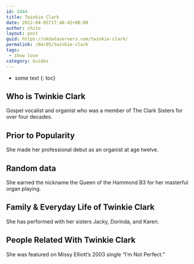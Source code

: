 ```yaml
---
id: 2444
title: Twinkie Clark
date: 2012-04-05T17:48:42+00:00
author: chito
layout: post
guid: https://ukdataservers.com/twinkie-clark/
permalink: /04/05/twinkie-clark
tags:
 - show love
category: Guides
---
```


* some text
{: toc}
          
          
## Who is  Twinkie Clark
                  
                  
                  
Gospel vocalist and organist who was a member of The Clark Sisters for over four decades.
                  
                
                
                
## Prior to Popularity 
                  
                  
                  
She made her professional debut as an organist at age twelve.
                  
                
                
                
## Random data 
                  
                  
                  
She earned the nickname the Queen of the Hammond B3 for her masterful organ playing.
                  
                
                
                
## Family & Everyday Life of Twinkie Clark
                  
                  
                  
She has performed with her sisters Jacky, Dorinda, and Karen.
                  
                
                
                
## People Related With  Twinkie Clark
                  
                  
                  
She was featured on Missy Elliott&#8217;s 2003 single &#8220;I&#8217;m Not Perfect.&#8221;
                  
                
              
            
          
          
          
    
    
  
